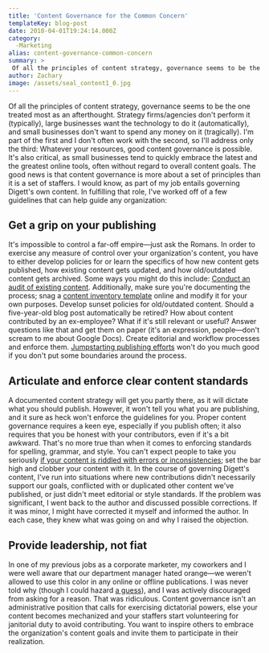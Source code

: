 ```yaml
---
title: 'Content Governance for the Common Concern'
templateKey: blog-post
date: 2010-04-01T19:24:14.000Z
category: 
  -Marketing
alias: content-governance-common-concern
summary: > 
 Of all the principles of content strategy, governance seems to be the one treated most as an afterthought. Strategy firms/agencies don't perform it (typically), large businesses want the technology to do it (automatically), and small businesses don't want to spend any money on it (tragically). I'm part of the first and I don't often work with the second, so I'll address only the third: Whatever your resources, good content governance is possible.
author: Zachary
image: /assets/seal_content1_0.jpg
---
```


Of all the principles of content strategy, governance seems to be the one treated most as an afterthought. Strategy firms/agencies don't perform it (typically), large businesses want the technology to do it (automatically), and small businesses don't want to spend any money on it (tragically). I'm part of the first and I don't often work with the second, so I'll address only the third: Whatever your resources, good content governance is possible. It's also critical, as small businesses tend to quickly embrace the latest and the greatest online tools, often without regard to overall content goals. The good news is that content governance is more about a set of principles than it is a set of staffers. I would know, as part of my job entails governing Digett's own content. In fulfilling that role, I've worked off of a few guidelines that can help guide any organization:

Get a grip on your publishing
-----------------------------

It's impossible to control a far-off empire—just ask the Romans. In order to exercise any measure of control over your organization's content, you have to either develop policies for or learn the specifics of how new content gets published, how existing content gets updated, and how old/outdated content gets archived. Some ways you might do this include: [Conduct an audit of existing content](/2010/02/23/building-case-content-audit). Additionally, make sure you're documenting the process; snag a [content inventory template](http://www.adaptivepath.com/ideas/essays/archives/000040.php) online and modify it for your own purposes. Develop sunset policies for old/outdated content. Should a five-year-old blog post automatically be retired? How about content contributed by an ex-employee? What if it's still relevant or useful? Answer questions like that and get them on paper (it's an expression, people—don't scream to me about Google Docs). Create editorial and workflow processes and enforce them. [Jumpstarting publishing efforts](/2010/03/02/four-ways-fix-sub-par-publishing) won't do you much good if you don't put some boundaries around the process.

Articulate and enforce clear content standards
----------------------------------------------

A documented content strategy will get you partly there, as it will dictate what you should publish. However, it won't tell you what you are publishing, and it sure as heck won't enforce the guidelines for you. Proper content governance requires a keen eye, especially if you publish often; it also requires that you be honest with your contributors, even if it's a bit awkward. That's no more true than when it comes to enforcing standards for spelling, grammar, and style. You can't expect people to take you seriously [if your content is riddled with errors or inconsistencies](/2009/04/27/confuse-and-lose-prospects-basic-copywriting-errors); set the bar high and clobber your content with it. In the course of governing Digett's content, I've run into situations where new contributions didn't necessarily support our goals, conflicted with or duplicated other content we've published, or just didn't meet editorial or style standards. If the problem was significant, I went back to the author and discussed possible corrections. If it was minor, I might have corrected it myself and informed the author. In each case, they knew what was going on and why I raised the objection.

Provide leadership, not fiat
----------------------------

In one of my previous jobs as a corporate marketer, my coworkers and I were well aware that our department manager hated orange—we weren't allowed to use this color in any online or offline publications. I was never told why (though I could hazard [a guess](http://everything2.com/title/Texas+A%2526M-University+of+Texas+Rivalry)), and I was actively discouraged from asking for a reason. That was ridiculous. Content governance isn't an administrative position that calls for exercising dictatorial powers, else your content becomes mechanized and your staffers start volunteering for janitorial duty to avoid contributing. You want to inspire others to embrace the organization's content goals and invite them to participate in their realization.